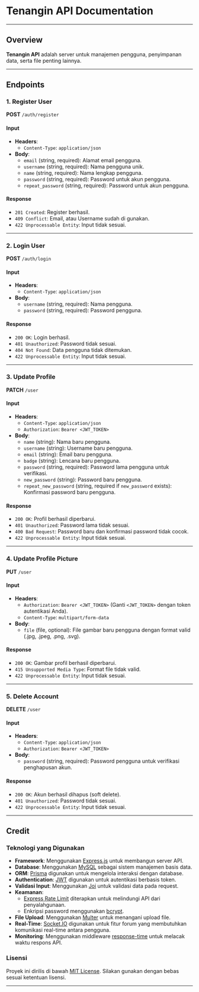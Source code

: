 # Tenangin API Documentation

---

## Overview

**Tenangin API** adalah server untuk manajemen pengguna, penyimpanan data, serta file penting lainnya.

---

## Endpoints

### 1. Register User

**POST** `/auth/register`

#### Input

- **Headers**:
    - `Content-Type`: `application/json`
- **Body**:
    - `email` (string, required): Alamat email pengguna.
    - `username` (string, required): Nama pengguna unik.
    - `name` (string, required): Nama lengkap pengguna.
    - `password` (string, required): Password untuk akun pengguna.
    - `repeat_password` (string, required): Password untuk akun pengguna.

#### Response

- `201 Created`: Register berhasil.
- `409 Conflict`: Email, atau Username sudah di gunakan.
- `422 Unprocessable Entity`: Input tidak sesuai.

---

### 2. Login User

**POST** `/auth/login`

#### Input

- **Headers**:
    - `Content-Type`: `application/json`
- **Body**:
    - `username` (string, required): Nama pengguna.
    - `password` (string, required): Password pengguna.

#### Response

- `200 OK`: Login berhasil.
- `401 Unauthorized`: Password tidak sesuai.
- `404 Not Found`: Data pengguna tidak ditemukan.
- `422 Unprocessable Entity`: Input tidak sesuai.

---

### 3. Update Profile

**PATCH** `/user`

#### Input

- **Headers**:
    - `Content-Type`: `application/json`
    - `Authorization`: `Bearer <JWT_TOKEN>`
- **Body**:
    - `name` (string): Nama baru pengguna.
    - `username` (string): Username baru pengguna.
    - `email` (string): Email baru pengguna.
    - `badge` (string): Lencana baru pengguna.
    - `password` (string, required): Password lama pengguna untuk verifikasi.
    - `new_password` (string): Password baru pengguna.
    - `repeat_new_password` (string, required if `new_password` exists): Konfirmasi password baru pengguna.

#### Response

- `200 OK`: Profil berhasil diperbarui.
- `401 Unauthorized`: Password lama tidak sesuai.
- `400 Bad Request`: Password baru dan konfirmasi password tidak cocok.
- `422 Unprocessable Entity`: Input tidak sesuai.

---

### 4. Update Profile Picture

**PUT** `/user`

#### Input

- **Headers**:
  - `Authorization`: `Bearer <JWT_TOKEN>` (Ganti `<JWT_TOKEN>` dengan token autentikasi Anda).
  - `Content-Type`: `multipart/form-data`
- **Body**:
  - `file` (file, optional): File gambar baru pengguna dengan format valid (.jpg, .jpeg, .png, .svg).

#### Response

- `200 OK`: Gambar profil berhasil diperbarui.
- `415 Unsupported Media Type`: Format file tidak valid.
- `422 Unprocessable Entity`: Input tidak sesuai.

---

### 5. Delete Account

**DELETE** `/user`

#### Input

- **Headers**:
  - `Content-Type`: `application/json`
  - `Authorization`: `Bearer <JWT_TOKEN>`
- **Body**:
  - `password` (string, required): Password pengguna untuk verifikasi penghapusan akun.

#### Response

- `200 OK`: Akun berhasil dihapus (soft delete).
- `401 Unauthorized`: Password tidak sesuai.
- `422 Unprocessable Entity`: Input tidak sesuai.

---

## Credit

### Teknologi yang Digunakan

- **Framework**: Menggunakan [Express.js](https://expressjs.com/) untuk membangun server API.
- **Database**: Menggunakan [MySQL](https://www.mysql.com/) sebagai sistem manajemen basis data.
- **ORM**: [Prisma](https://www.prisma.io/) digunakan untuk mengelola interaksi dengan database.
- **Authentication**: [JWT](https://jwt.io/) digunakan untuk autentikasi berbasis token.
- **Validasi Input**: Menggunakan [Joi](https://joi.dev/) untuk validasi data pada request.
- **Keamanan**:
    - [Express Rate Limit](https://github.com/nfriedly/express-rate-limit) diterapkan untuk melindungi API dari
      penyalahgunaan.
    - Enkripsi password menggunakan [bcrypt](https://github.com/kelektiv/node.bcrypt.js).
- **File Upload**: Menggunakan [Multer](https://github.com/expressjs/multer) untuk menangani upload file.
- **Real-Time**: [Socket.IO](https://socket.io/) digunakan untuk fitur forum yang membutuhkan komunikasi real-time
  antara pengguna.
- **Monitoring**: Menggunakan middleware [response-time](https://github.com/expressjs/response-time) untuk melacak waktu
  respons API.

### Lisensi

Proyek ini dirilis di bawah [MIT License](https://opensource.org/licenses/MIT). Silakan gunakan dengan bebas sesuai
ketentuan lisensi.

---

